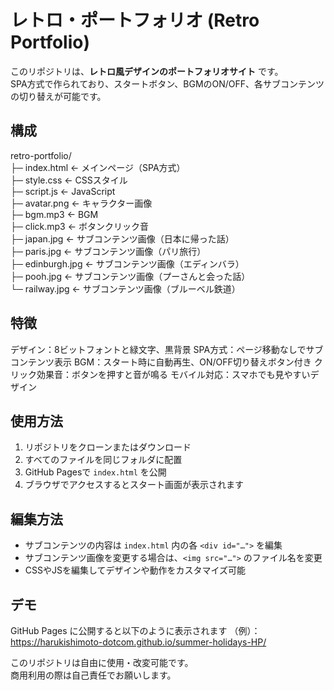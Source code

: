 # レトロ・ポートフォリオ (Retro Portfolio)

このリポジトリは、**レトロ風デザインのポートフォリオサイト** です。  
SPA方式で作られており、スタートボタン、BGMのON/OFF、各サブコンテンツの切り替えが可能です。

## 構成

retro-portfolio/<br>
├─ index.html ← メインページ（SPA方式）<br>
├─ style.css ← CSSスタイル<br>
├─ script.js ← JavaScript<br>
├─ avatar.png ← キャラクター画像<br>
├─ bgm.mp3 ← BGM<br>
├─ click.mp3 ← ボタンクリック音<br>
├─ japan.jpg ← サブコンテンツ画像（日本に帰った話）<br>
├─ paris.jpg ← サブコンテンツ画像（パリ旅行）<br>
├─ edinburgh.jpg ← サブコンテンツ画像（エディンバラ）<br>
├─ pooh.jpg ← サブコンテンツ画像（プーさんと会った話）<br>
└─ railway.jpg ← サブコンテンツ画像（ブルーベル鉄道）<br>

## 特徴

デザイン：8ビットフォントと緑文字、黒背景
SPA方式：ページ移動なしでサブコンテンツ表示
BGM：スタート時に自動再生、ON/OFF切り替えボタン付き
クリック効果音：ボタンを押すと音が鳴る
モバイル対応：スマホでも見やすいデザイン

## 使用方法

1. リポジトリをクローンまたはダウンロード
2. すべてのファイルを同じフォルダに配置
3. GitHub Pagesで `index.html` を公開
4. ブラウザでアクセスするとスタート画面が表示されます

## 編集方法

- サブコンテンツの内容は `index.html` 内の各 `<div id="…">` を編集
- サブコンテンツ画像を変更する場合は、`<img src="…">` のファイル名を変更
- CSSやJSを編集してデザインや動作をカスタマイズ可能

## デモ

GitHub Pages に公開すると以下のように表示されます
（例）：https://harukishimoto-dotcom.github.io/summer-holidays-HP/

このリポジトリは自由に使用・改変可能です。  
商用利用の際は自己責任でお願いします。
